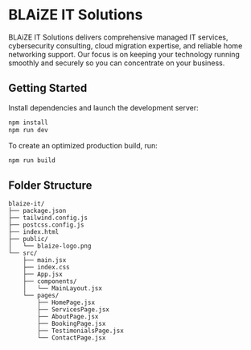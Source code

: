 # BLAiZE IT Solutions

BLAiZE IT Solutions delivers comprehensive managed IT services, cybersecurity
consulting, cloud migration expertise, and reliable home networking support. Our
focus is on keeping your technology running smoothly and securely so you can
concentrate on your business.

## Getting Started

Install dependencies and launch the development server:

```bash
npm install
npm run dev
```

To create an optimized production build, run:

```bash
npm run build
```

## Folder Structure

```
blaize-it/
├── package.json
├── tailwind.config.js
├── postcss.config.js
├── index.html
├── public/
│   └── blaize-logo.png
└── src/
    ├── main.jsx
    ├── index.css
    ├── App.jsx
    ├── components/
    │   └── MainLayout.jsx
    └── pages/
        ├── HomePage.jsx
        ├── ServicesPage.jsx
        ├── AboutPage.jsx
        ├── BookingPage.jsx
        ├── TestimonialsPage.jsx
        └── ContactPage.jsx
```
